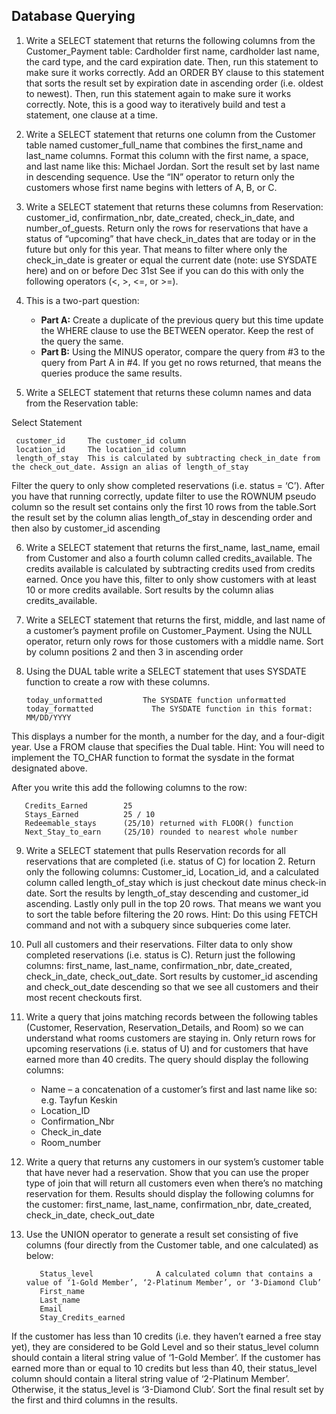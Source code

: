 ## Database Querying

1. Write a SELECT statement that returns the following columns from the Customer_Payment table: Cardholder first name, cardholder last name, the card type, and the card expiration date. Then, run this statement to make sure it works correctly. Add an ORDER BY clause to this statement that sorts the result set by expiration date in ascending order (i.e. oldest to newest). Then, run this statement again to make sure it works correctly. Note, this is a good way to iteratively build and test a statement, one clause at a time.
2. Write a SELECT statement that returns one column from the Customer table named customer_full_name that combines the first_name and last_name columns. Format this column with the first name, a space, and last name like this: Michael Jordan. Sort the result set by last name in descending sequence. Use the “IN” operator to return only the customers whose first name begins with letters of A, B, or C.
3. Write a SELECT statement that returns these columns from Reservation: customer_id, confirmation_nbr, date_created, check_in_date, and number_of_guests. Return only the rows for reservations that have a status of “upcoming” that have check_in_dates that are today or in the future but only for this year. That means to filter where only the check_in_date is greater or equal the current date (note: use SYSDATE here) and on or before Dec 31st  See if you can do this with only the following operators (<, >, <=, or >=).  
4. This is a two-part question:
   - **Part A:** Create a duplicate of the previous query but this time update the WHERE clause to use the BETWEEN operator. Keep the rest of the query the same.
   - **Part B:** Using the MINUS operator, compare the query from #3 to the query from Part A in #4.  If you get no rows returned, that means the queries produce the same results. 
 
5. Write a SELECT statement that returns these column names and data from the Reservation table:

Select Statement

     customer_id     The customer_id column
     location_id     The location_id column
     length_of_stay  This is calculated by subtracting check_in_date from the check_out_date. Assign an alias of length_of_stay 

Filter the query to only show completed reservations (i.e. status = ‘C’).  After you have that running correctly, update filter to use the ROWNUM pseudo column so the result set contains only the first 10 rows from the table.Sort the result set by the column alias length_of_stay in descending order and then also by customer_id ascending

6. Write a SELECT statement that returns the first_name, last_name, email from Customer and also a fourth column called credits_available. The credits available is calculated by subtracting credits used from credits earned.  Once you have this, filter to only show customers with at least 10 or more credits available.  Sort results by the column alias credits_available.

7. Write a SELECT statement that returns the first, middle, and last name of a customer’s payment profile on Customer_Payment. Using the NULL operator, return only rows for those customers with a middle name. Sort by column positions 2 and then 3 in ascending order

8. Using the DUAL table write a SELECT statement that uses SYSDATE function to create a row with these columns. 

       today_unformatted         The SYSDATE function unformatted
       today_formatted             The SYSDATE function in this format: MM/DD/YYYY

This displays a number for the month, a number for the day, and a four-digit year. Use a FROM clause that specifies the Dual table. Hint: You will need to implement the TO_CHAR function to format the sysdate in the format designated above.

After you write this add the following columns to the row:

       Credits_Earned        25
       Stays_Earned          25 / 10
       Redeemable_stays      (25/10) returned with FLOOR() function
       Next_Stay_to_earn     (25/10) rounded to nearest whole number 

9. Write a SELECT statement that pulls Reservation records for all reservations that are completed (i.e. status of C) for location 2. Return only the following columns: Customer_id, Location_id, and a calculated column called length_of_stay which is just checkout date minus check-in date. Sort the results by length_of_stay descending and customer_id ascending. Lastly only pull in the top 20 rows. That means we want you to sort the table before filtering the 20 rows.  Hint: Do this using FETCH command and not with a subquery since subqueries come later.

10. Pull all customers and their reservations. Filter data to only show completed reservations (i.e. status is C).  Return just the following columns: first_name, last_name, confirmation_nbr, date_created, check_in_date, check_out_date. Sort results by customer_id ascending and check_out_date descending so that we see all customers and their most recent checkouts first.

11. Write a query that joins matching records between the following tables (Customer, Reservation, Reservation_Details, and Room) so we can understand what rooms customers are staying in. Only return rows for upcoming reservations (i.e. status of U) and for customers that have earned more than 40 credits.  The query should display the following columns:
    - Name – a concatenation of a customer’s first and last name like so: e.g. Tayfun Keskin
    - Location_ID
    - Confirmation_Nbr
    - Check_in_date
    - Room_number
 
12. Write a query that returns any customers in our system’s customer table that have never had a reservation. Show that you can use the proper type of join that will return all customers even when there’s no matching reservation for them. Results should display the following columns for the customer: first_name, last_name, confirmation_nbr, date_created, check_in_date, check_out_date

13. Use the UNION operator to generate a result set consisting of five columns (four directly from the Customer table, and one calculated) as below:

           Status_level              A calculated column that contains a value of ‘1-Gold Member’, ‘2-Platinum Member’, or ‘3-Diamond Club’
           First_name
           Last_name
           Email
           Stay_Credits_earned

If the customer has less than 10 credits (i.e. they haven’t earned a free stay yet), they are considered to be Gold Level and so their status_level column should contain a literal string value of ‘1-Gold Member’. If the customer has earned more than or equal to 10 credits but less than 40, their status_level column should contain a literal string value of ‘2-Platinum Member’.  Otherwise, it the status_level is ‘3-Diamond Club’. Sort the final result set by the first and third columns in the results.  
